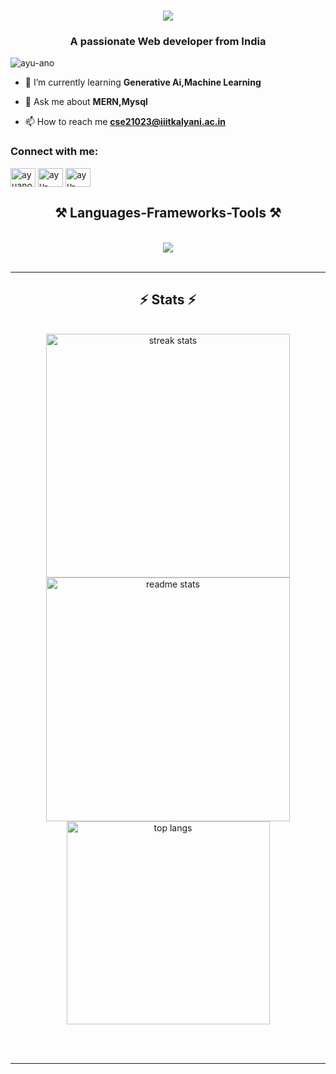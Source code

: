 <h1 align="center"> <img src="https://readme-typing-svg.herokuapp.com/?font=Righteous&size=35&center=true&vCenter=true&width=500&height=70&duration=4000&lines=Hi+There!+👋;+I'm+Ayush+Kumar!;" /h1>
<h3 align="center">A passionate Web developer from India</h3>

<p align="left"> <img src="https://komarev.com/ghpvc/?username=ayu-ano&label=Profile%20views&color=0e75b6&style=flat" alt="ayu-ano" /> </p>

- 🌱 I’m currently learning **Generative Ai,Machine Learning**

- 💬 Ask me about **MERN,Mysql**

- 📫 How to reach me **cse21023@iiitkalyani.ac.in**

<h3 align="left">Connect with me:</h3>
<p align="left">
<a href="https://linkedin.com/in/ayuano" target="blank"><img align="center" src="https://raw.githubusercontent.com/rahuldkjain/github-profile-readme-generator/master/src/images/icons/Social/linked-in-alt.svg" alt="ayuano" height="30" width="40" /></a>
    <a href="https://leetcode.com/u/Ayuano/" target="blank"><img align="center" src="https://raw.githubusercontent.com/rahuldkjain/github-profile-readme-generator/master/src/images/icons/Social/leet-code.svg" alt="ayu-ano" height="30" width="40" /></a>
<a href="https://www.geeksforgeeks.org/user/ayuano_koen/" target="blank"><img align="center" src="https://raw.githubusercontent.com/rahuldkjain/github-profile-readme-generator/master/src/images/icons/Social/geeks-for-geeks.svg" alt="ayu-ano" height="30" width="40" /></a>
</p>
</p>

<!--     <img src="https://skillicons.dev/icons?i= cpp,reactjs,html,css,vscode,github,figma,git,r" />
    <img src="https://skillicons.dev/icons?i=nodejs,python,javascript,,express,firebase,mongodb,c,java,nextjs,mysql,flask" /><br> -->
  <h2 align="center">⚒️ Languages-Frameworks-Tools ⚒️</h2>
<br/>
<div align="center">
    <img src="https://skillicons.dev/icons?i=c,cpp,css,express,flask,git,html,java,javascript,linux,mongodb,mysql,nodejs,opencv,pandas,postman,python,react,seaborn,sqlite,streamlit" />
</div>
<br/>
<hr/>



<h2 align="center">⚡ Stats ⚡</h2>
<br>
<div align=center>
  <img width=390 src="https://github-readme-streak-stats-salesp07.vercel.app/?user=ayu-ano&count_private=true&theme=react&border_radius=10" alt="streak stats"/>
  <img width=390 src="https://github-readme-stats-salesp07.vercel.app/api?username=ayu-ano&count_private=true&show_icons=true&theme=react&rank_icon=github&border_radius=10" alt="readme stats" />
  <br/>
  <img width=325 align="center" src="https://github-readme-stats-salesp07.vercel.app/api/top-langs/?username=ayu-ano&hide=HTML&langs_count=8&layout=compact&theme=react&border_radius=10&size_weight=0.5&count_weight=0.5&exclude_repo=github-readme-stats" alt="top langs" />
</div>

<br/><br/>

<hr/>

<br/>

